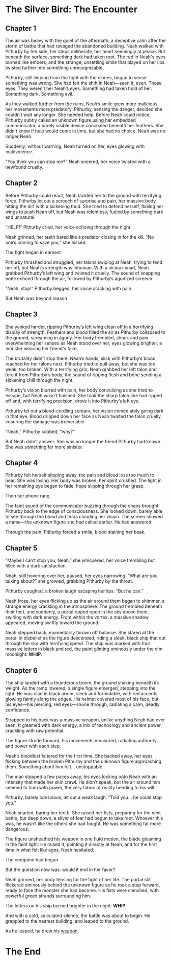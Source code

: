 # The Silver Bird: The Encounter

## Chapter 1

The air was heavy with the quiet of the aftermath, a deceptive calm after the storm of battle that had ravaged the abandoned building. Neah walked with Pithurby by her side, her steps deliberate, her heart seemingly at peace. But beneath the surface, something dark had taken root. The red in Neah's eyes burned like embers, and the strange, unsettling smile that played on her lips twisted further into something unrecognizable.

Pithurby, still limping from the fight with the clones, began to sense something was wrong. She had felt the shift in Neah—seen it, even. Those eyes. They weren’t her Neah’s eyes. Something had taken hold of her. Something dark. Something evil.

As they walked further from the ruins, Neah’s smile grew more malicious, her movements more predatory. Pithurby, sensing the danger, decided she couldn’t wait any longer. She needed help. Before Neah could notice, Pithurby subtly called an unknown figure using her embedded communicator, a barely visible device concealed beneath her feathers. She didn't know if help would come in time, but she had no choice. Neah was no longer Neah.

Suddenly, without warning, Neah turned on her, eyes glowing with malevolence.

"You think you can stop me?" Neah sneered, her voice twisted with a newfound cruelty.

## Chapter 2

Before Pithurby could react, Neah tackled her to the ground with terrifying force. Pithurby let out a screech of surprise and pain, her massive body hitting the dirt with a sickening thud. She tried to defend herself, flailing her wings to push Neah off, but Neah was relentless, fueled by something dark and unnatural.

"HELP!" Pithurby cried, her voice echoing through the night.

Neah grinned, her teeth bared like a predator closing in for the kill. "No one’s coming to save you," she hissed.

The fight began in earnest.

Pithurby thrashed and struggled, her talons swiping at Neah, trying to fend her off, but Neah’s strength was inhuman. With a vicious snarl, Neah grabbed Pithurby’s left wing and twisted it cruelly. The sound of snapping bone echoed through the air, followed by Pithurby’s agonized screech.

“Neah, stop!” Pithurby begged, her voice cracking with pain. 

But Neah was beyond reason. 

## Chapter 3

She yanked harder, ripping Pithurby’s left wing clean off in a horrifying display of strength. Feathers and blood filled the air as Pithurby collapsed to the ground, screaming in agony. Her body trembled, shock and pain overwhelming her senses as Neah stood over her, eyes glowing brighter, a monster wearing her friend's face.

The brutality didn’t stop there. Neah’s hands, slick with Pithurby’s blood, reached for her talons next. Pithurby tried to pull away, but she was too weak, too broken. With a terrifying grin, Neah grabbed her left talon and tore it from Pithurby’s body, the sound of ripping flesh and bone sending a sickening chill through the night.

Pithurby’s vision blurred with pain, her body convulsing as she tried to escape, but Neah wasn’t finished. She took the sharp talon she had ripped off and, with terrifying precision, drove it into Pithurby’s left eye.

Pithurby let out a blood-curdling scream, her vision immediately going dark in that eye. Blood dripped down her face as Neah twisted the talon cruelly, ensuring the damage was irreversible. 

“Neah,” Pithurby sobbed, “why?”

But Neah didn’t answer. She was no longer the friend Pithurby had known. She was something far more sinister.

## Chapter 4

Pithurby felt herself slipping away, the pain and blood loss too much to bear. She was losing. Her body was broken, her spirit crushed. The light in her remaining eye began to fade, hope slipping through her grasp.

Then her phone rang.

The faint sound of the communicator buzzing through the chaos brought Pithurby back to the edge of consciousness. She looked down, barely able to see through the blood and tears clouding her vision. The screen showed a name—the unknown figure she had called earlier. He had answered.

Through the pain, Pithurby forced a smile, blood staining her beak. 

## Chapter 5

“Maybe I can’t stop you, Neah,” she whispered, her voice trembling but filled with a dark satisfaction.

Neah, still hovering over her, paused, her eyes narrowing. “What are you talking about?” she growled, grabbing Pithurby by the throat.

Pithurby coughed, a broken laugh escaping her lips. “But he can.”

Neah froze, her eyes flicking up as the air around them began to shimmer, a strange energy crackling in the atmosphere. The ground trembled beneath their feet, and suddenly, a portal ripped open in the sky above them, swirling with dark energy. From within the vortex, a massive shadow appeared, moving swiftly toward the ground.

Neah stepped back, momentarily thrown off balance. She stared at the portal in disbelief as the figure descended, riding a sleek, black ship that cut through the sky with terrifying speed. The ship was marked with four massive letters in black and red, the paint glinting ominously under the dim moonlight: **WHIP**.

## Chapter 6

The ship landed with a thunderous boom, the ground shaking beneath its weight. As the ramp lowered, a single figure emerged, stepping into the light. He was clad in black armor, sleek and formidable, with red accents glowing faintly along the edges. His helmet covered most of his face, but his eyes—his piercing, red eyes—shone through, radiating a calm, deadly confidence.

Strapped to his back was a massive weapon, unlike anything Neah had ever seen. It gleamed with dark energy, a mix of technology and ancient power, crackling with raw potential. 

The figure strode forward, his movements measured, radiating authority and power with each step.

Neah’s bloodlust faltered for the first time. She backed away, her eyes flicking between the broken Pithurby and the unknown figure approaching them. Something about him felt... unstoppable.

The man stopped a few paces away, his eyes locking onto Neah with an intensity that made her skin crawl. He didn’t speak, but the air around him seemed to hum with power, the very fabric of reality bending to his will.

Pithurby, barely conscious, let out a weak laugh. “Told you… he could stop you.”

Neah snarled, baring her teeth. She raised her fists, preparing for the next battle, but deep down, a sliver of fear had begun to take root. Whoever this was, he wasn’t like the others she had fought. He was something far more dangerous.

The figure unsheathed his weapon in one fluid motion, the blade gleaming in the faint light. He raised it, pointing it directly at Neah, and for the first time in what felt like ages, Neah hesitated.

The endgame had begun.

But the question now was: would it end in her favor?

Neah grinned, her body tensing for the fight of her life. The portal still flickered ominously behind the unknown figure as he took a step forward, ready to face the monster she had become. His fists were clenched, with powerful green strands surrounding him.

The letters on his ship burned brighter in the night: **WHIP**. 

And with a cold, calculated silence, the battle was about to begin. He grappled to the nearest building, and leaped to the ground.

As he leaped, he drew his [weapon](https://assets.vg247.com/current/2017/10/destiny_2_sweet_business_1.jpg).

# The End

